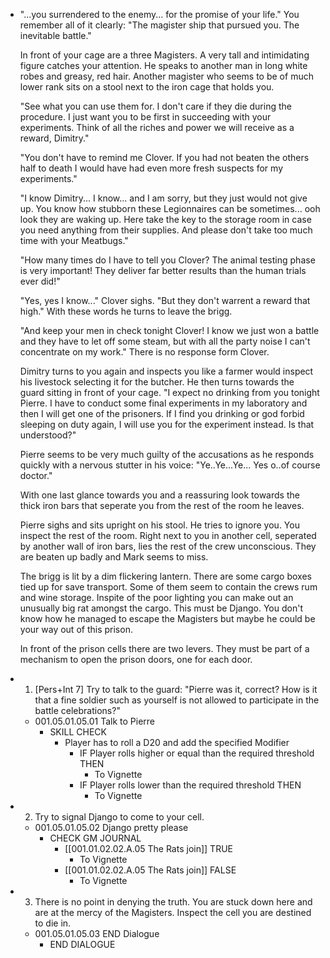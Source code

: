 - "...you surrendered to the enemy... for the promise of your life." You remember all of it clearly: "The magister ship that pursued you. The inevitable battle."
  
  In front of your cage are a three Magisters. A very tall and intimidating figure catches your attention. He speaks to another man in long white robes and greasy, red hair. Another magister who seems to be of much lower rank sits on a stool next to the iron cage that holds you.
  
  "See what you can use them for. I don't care if they die during the procedure. I just want you to be first in succeeding with your experiments. Think of all the riches and power we will receive as a reward, Dimitry."
  
  "You don't have to remind me Clover. If you had not beaten the others half to death I would have had even more fresh suspects for my experiments."
  
  "I know Dimitry... I know... and I am sorry, but they just would not give up. You know how stubborn these Legionnaires can be sometimes... ooh look they are waking up. Here take the key to the storage room in case you need anything from their supplies. And please don't take too much time with your Meatbugs."
  
  "How many times do I have to tell you Clover? The animal testing phase is very important! They deliver far better results than the human trials ever did!"
  
  "Yes, yes I know..." Clover sighs. "But they don't warrent a reward that high." With these words he turns to leave the brigg.
  
  "And keep your men in check tonight Clover! I know we just won a battle and they have to let off some steam, but with all the party noise I can't concentrate on my work." There is no response form Clover.
  
  Dimitry turns to you again and inspects you like a farmer would inspect his livestock selecting it for the butcher. He then turns towards the guard sitting in front of your cage. "I expect no drinking from you tonight Pierre. I have to conduct some final experiments in my laboratory and then I will get one of the prisoners. If I find you drinking or god forbid sleeping on duty again, I will use you for the experiment instead. Is that understood?"
  
  Pierre seems to be very much guilty of the accusations as he responds quickly with a nervous stutter in his voice: "Ye..Ye...Ye... Yes o..of course doctor."
  
  With one last glance towards you and a reassuring look towards the thick iron bars that seperate you from the rest of the room he leaves. 
  
  Pierre sighs and sits upright on his stool. He tries to ignore you. You inspect the rest of the room. Right next to you in another cell, seperated by another wall of iron bars, lies the rest of the crew unconscious. They are beaten up badly and Mark seems to miss.
  
  The brigg is lit by a dim flickering lantern. There are some cargo boxes tied up for save transport.  Some of them seem to contain the crews rum and wine storage. Inspite of the poor lighting you can make out an unusually big rat amongst the cargo. This must be Django. You don't know how he managed to escape the Magisters but maybe he could be your way out of this prison.
  
  In front of the prison cells there are two levers. They must be part of a mechanism to open the prison doors, one for each door.
- 1. [Pers+Int 7] Try to talk to the guard: "Pierre was it, correct? How is it that a fine soldier such as yourself is not allowed to participate in the battle celebrations?"
	- 001.05.01.05.01 Talk to Pierre
		- SKILL CHECK
			- Player has to roll a D20 and add the specified Modifier
				- IF Player rolls higher or equal than the required threshold THEN
					- To Vignette
				- IF Player rolls lower than the required threshold THEN
					- To Vignette
- 2. Try to signal Django to come to your cell.
	- 001.05.01.05.02 Django pretty please
		- CHECK GM JOURNAL
			- [[001.01.02.02.A.05 The Rats join]] TRUE
				- To Vignette
			- [[001.01.02.02.A.05 The Rats join]] FALSE
				- To Vignette
- 3. There is no point in denying the truth. You are stuck down here and are at the mercy of the Magisters. Inspect the cell you are destined to die in.
	- 001.05.01.05.03 END Dialogue
		- END DIALOGUE